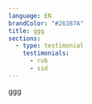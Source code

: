 ```yaml
---
language: EN
brandColor: "#26387A"
title: ggg
sections:
  - type: testimonial
    testimonials:
      - rvb
      - sid
---
```

ggg